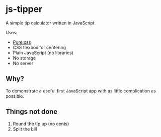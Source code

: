 # js-tipper

A simple tip calculator written in JavaScript.

Uses:

* [Pure.css](https://purecss.io/)
* CSS flexbox for centering
* Plain JavaScript (no libraries)
* No storage
* No server

## Why?

To demonstrate a useful first JavaScript app with as little complication as possible.

## Things not done

1. Round the tip up (no cents)
2. Split the bill
